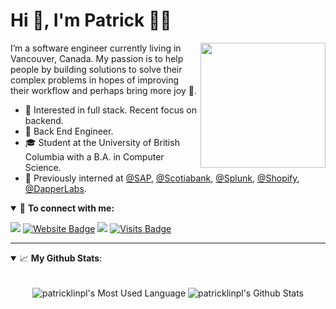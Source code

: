 # Hi 👋, I'm Patrick 👨‍💻

<img align='right' src='https://media.giphy.com/media/bcKmIWkUMCjVm/giphy.gif' width='200"'>

I’m a software engineer currently living in Vancouver, Canada. My passion is to help people by building solutions to solve their complex problems in hopes of improving their workflow and perhaps bring more joy 😬.

- 🧐 Interested in full stack. Recent focus on backend.
- 💼 Back End Engineer. 
- 🎓 Student at the University of British Columbia with a B.A. in Computer Science.
- 👦 Previously interned at [@SAP](https://github.com/sap), [@Scotiabank](https://github.com/scotiabank), [@Splunk](https://github.com/splunk), [@Shopify](https://github.com/shopify), [@DapperLabs](https://github.com/Dapperlabs).

<details open>
<summary>🤝 <b>To connect with me:</b></summary>

<p align = "center">

[<img src="https://img.shields.io/badge/email-%231877F2.svg?&style=for-the-badge&logo=microsoft-outlook&logoColor=white" />](mailto:patricklinpl@hotmail.com) 
[![Website Badge](https://img.shields.io/badge/-website-e34f26?style=for-the-badge&logo=HTML5&logoColor=white&link=https://jayraj.co.in/)](https://patricklinpl.github.io/)
[<img src="https://img.shields.io/badge/linkedin-%230077B5.svg?&style=for-the-badge&logo=linkedin&logoColor=white" />](https://www.linkedin.com/in/patricklinpl/)
[![Visits Badge](https://badges.pufler.dev/visits/patricklinpl/patricklinpl?style=for-the-badge)](https://github.com/patricklinpl/patricklinpl)

</p>

</details>

---

<details open>
 <summary> 📈 <b>My Github Stats</b>: </summary>

<br>

<p align="center">
  <img align="center" src="https://github-readme-stats.vercel.app/api/top-langs/?username=patricklinpl&hide_langs_below=1&line_height=27&layout=compact"    alt="patricklinpl's Most Used Language"/>
  <img align="center" src="https://github-readme-stats.vercel.app/api?username=patricklinpl&count_private=true&show_icons=true&include_all_commits=true&line_height=21" alt="patricklinpl's Github Stats"/>
</p>
